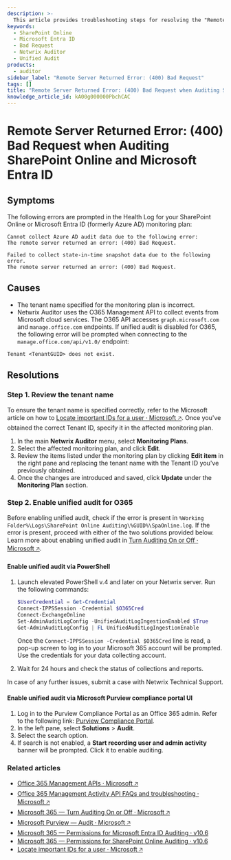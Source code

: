 ```yaml
---
description: >-
  This article provides troubleshooting steps for resolving the "Remote Server Returned Error: (400) Bad Request" issue when auditing SharePoint Online and Microsoft Entra ID.
keywords:
  - SharePoint Online
  - Microsoft Entra ID
  - Bad Request
  - Netwrix Auditor
  - Unified Audit
products:
  - auditor
sidebar_label: "Remote Server Returned Error: (400) Bad Request"
tags: []
title: "Remote Server Returned Error: (400) Bad Request when Auditing SharePoint Online and Microsoft Entra ID"
knowledge_article_id: kA00g000000PbchCAC
---
```


# Remote Server Returned Error: (400) Bad Request when Auditing SharePoint Online and Microsoft Entra ID

## Symptoms

The following errors are prompted in the Health Log for your SharePoint Online or Microsoft Entra ID (formerly Azure AD) monitoring plan:

```
Cannot collect Azure AD audit data due to the following error:
The remote server returned an error: (400) Bad Request.
```

```
Failed to collect state-in-time snapshot data due to the following error.
The remote server returned an error: (400) Bad Request.
```

## Causes

- The tenant name specified for the monitoring plan is incorrect.
- Netwrix Auditor uses the O365 Management API to collect events from Microsoft cloud services. The O365 API accesses `graph.microsoft.com` and `manage.office.com` endpoints. If unified audit is disabled for O365, the following error will be prompted when connecting to the `manage.office.com/api/v1.0/` endpoint:

```
Tenant <TenantGUID> does not exist.
```

## Resolutions

### Step 1. Review the tenant name

To ensure the tenant name is specified correctly, refer to the Microsoft article on how to [Locate important IDs for a user ⸱ Microsoft 🡥](https://learn.microsoft.com/en-us/partner-center/find-ids-and-domain-names). Once you've obtained the correct Tenant ID, specify it in the affected monitoring plan.

1. In the main **Netwrix Auditor** menu, select **Monitoring Plans**.
2. Select the affected monitoring plan, and click **Edit**.
3. Review the items listed under the monitoring plan by clicking **Edit item** in the right pane and replacing the tenant name with the Tenant ID you've previously obtained.
4. Once the changes are introduced and saved, click **Update** under the **Monitoring Plan** section.

### Step 2. Enable unified audit for O365

Before enabling unified audit, check if the error is present in `%Working Folder%\Logs\SharePoint Online Auditing\%GUID%\SpaOnline.log`. If the error is present, proceed with either of the two solutions provided below. Learn more about enabling unified audit in [Turn Auditing On or Off ⸱ Microsoft 🡥](https://learn.microsoft.com/en-us/purview/audit-log-enable-disable).

#### Enable unified audit via PowerShell

1. Launch elevated PowerShell v.4 and later on your Netwrix server. Run the following commands:

   ```powershell
   $UserCredential = Get-Credential
   Connect-IPPSSession -Credential $O365Cred
   Connect-ExchangeOnline
   Set-AdminAuditLogConfig -UnifiedAuditLogIngestionEnabled $True
   Get-AdminAuditLogConfig | FL UnifiedAuditLogIngestionEnable
   ```

   Once the `Connect-IPPSSession -Credential $O365Cred` line is read, a pop-up screen to log in to your Microsoft 365 account will be prompted. Use the credentials for your data collecting account.

2. Wait for 24 hours and check the status of collections and reports.

In case of any further issues, submit a case with Netwrix Technical Support.

#### Enable unified audit via Microsoft Purview compliance portal UI

1. Log in to the Purview Compliance Portal as an Office 365 admin. Refer to the following link: [Purview Compliance Portal](https://compliance.microsoft.com).
2. In the left pane, select **Solutions** > **Audit**.
3. Select the search option.
4. If search is not enabled, a **Start recording user and admin activity** banner will be prompted. Click it to enable auditing.

### Related articles

- [Office 365 Management APIs ⸱ Microsoft 🡥](https://docs.microsoft.com/en-us/office/office-365-management-api/)
- [Office 365 Management Activity API FAQs and troubleshooting ⸱ Microsoft 🡥](https://docs.microsoft.com/en-us/office/office-365-management-api/troubleshooting-the-office-365-management-activity-api)
- [Microsoft 365 — Turn Auditing On or Off ⸱ Microsoft 🡥](https://docs.microsoft.com/en-us/microsoft-365/compliance/turn-audit-log-search-on-or-off)
- [Microsoft Purview — Audit ⸱ Microsoft 🡥](https://compliance.microsoft.com/solutioncatalog/solution/auditlogsearch?solutionname=Audit)
- [Microsoft 365 — Permissions for Microsoft Entra ID Auditing ⸱ v10.6](https://docs.netwrix.com/docs/auditor/10_8/configuration/microsoft365/microsoftentraid/permissions)
- [Microsoft 365 — Permissions for SharePoint Online Auditing ⸱ v10.6](https://docs.netwrix.com/docs/auditor/10_8/configuration/microsoft365/sharepointonline/permissions)
- [Locate important IDs for a user ⸱ Microsoft 🡥](https://learn.microsoft.com/en-us/partner-center/find-ids-and-domain-names)